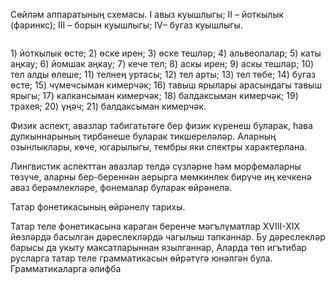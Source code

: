 Сөйләм аппаратының схемасы. І авыз куышлыгы; II – йоткылык (фаринкс); III – борын куышлыгы; IV– бугаз куышлыгы.

<figure data-bbox="[300, 100, 700, 512]"><img/></figure>

1\) йоткылык өсте; 2\) өске ирен; 3\) өске тешләр; 4\) альвеолалар; 5\) каты аңкау; 6\) йомшак аңкау; 7\) кече тел; 8\) аскы ирен; 9\) аскы тешләр; 10\) тел алды өлеше; 11\) телнең уртасы; 12\) тел арты; 13\) тел төбе; 14\) бугаз өсте; 15\) чүмечсыман кимерчәк; 16\) тавыш ярылары арасындагы тавыш ярыгы; 17\) калкансыман кимерчәк; 18\) балдаксыман кимерчәк; 19\) трахея; 20\) үңәч; 21\) балдаксыман кимерчәк.

Физик аспект, авазлар табигатьтәге бер физик күренеш буларак, һава дулкыннарының тирбәнеше буларак тикшереләләр. Аларның озынлыклары, көче, югарылыгы, тембры яки спектры характерлана.

Лингвистик аспекттан авазлар телдә сүзләрне һәм морфемаларны төзүче, аларны бер-береннән аерырга мөмкинлек бирүче иң кечкенә аваз берәмлекләре, фонемалар буларак өйрәнелә.

Татар фонетикасының өйрәнелү тарихы.

Татар теле фонетикасына караган беренче мәгълүматлар XVIII-XIX йөзләрдә басылган дәреслекләрдә чагылыш тапканнар. Бу дәреслекләр барысы да укыту максатларыннан язылганнар, Аларда төп игътибар русларга татар теле грамматикасын өйрәтүгә юнәлгән була. Грамматикаларга әлифба